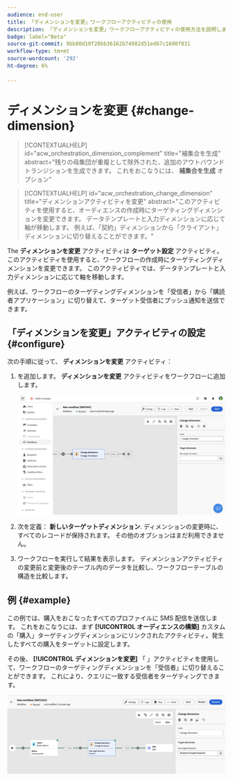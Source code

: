 ```yaml
---
audience: end-user
title: 「ディメンションを変更」ワークフローアクティビティの使用
description: 「ディメンションを変更」ワークフローアクティビティの使用方法を説明します
badge: label="Beta"
source-git-commit: 9bb80d10f20bb36162b74982d51ed67c1600f831
workflow-type: tm+mt
source-wordcount: '292'
ht-degree: 6%

---
```



# ディメンションを変更 {#change-dimension}

>[!CONTEXTUALHELP]
>id="acw_orchestration_dimension_complement"
>title="補集合を生成"
>abstract="残りの母集団が重複として除外された、追加のアウトバウンドトランジションを生成できます。 これをおこなうには、 **補集合を生成** オプション"

>[!CONTEXTUALHELP]
>id="acw_orchestration_change_dimension"
>title="ディメンションアクティビティを変更"
>abstract="このアクティビティを使用すると、オーディエンスの作成時にターゲティングディメンションを変更できます。 データテンプレートと入力ディメンションに応じて軸が移動します。 例えば、「契約」ディメンションから「クライアント」ディメンションに切り替えることができます。"

The **ディメンションを変更** アクティビティは **ターゲット設定** アクティビティ。 このアクティビティを使用すると、ワークフローの作成時にターゲティングディメンションを変更できます。
このアクティビティでは、データテンプレートと入力ディメンションに応じて軸を移動します。

例えば、ワークフローのターゲティングディメンションを「受信者」から「購読者アプリケーション」に切り替えて、ターゲット受信者にプッシュ通知を送信できます。

## 「ディメンションを変更」アクティビティの設定 {#configure}

次の手順に従って、 **ディメンションを変更** アクティビティ：

1. を追加します。 **ディメンションを変更** アクティビティをワークフローに追加します。

   ![](../assets/workflow-change-dimension.png)

1. 次を定義： **新しいターゲットディメンション**. ディメンションの変更時に、すべてのレコードが保持されます。 その他のオプションはまだ利用できません。

1. ワークフローを実行して結果を表示します。 ディメンションアクティビティの変更前と変更後のテーブル内のデータを比較し、ワークフローテーブルの構造を比較します。

## 例 {#example}

この例では、購入をおこなったすべてのプロファイルに SMS 配信を送信します。 これをおこなうには、まず **[!UICONTROL オーディエンスの構築]** カスタムの「購入」ターゲティングディメンションにリンクされたアクティビティ。発生したすべての購入をターゲットに設定します。

その後、 **[!UICONTROL ディメンションを変更]** 「 」アクティビティを使用して、ワークフローのターゲティングディメンションを「受信者」に切り替えることができます。 これにより、クエリに一致する受信者をターゲティングできます。

![](../assets/workflow-change-dimension-example.png)

